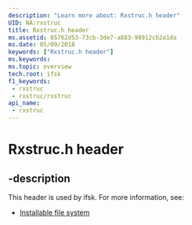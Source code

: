 ```yaml
---
description: "Learn more about: Rxstruc.h header"
UID: NA:rxstruc
title: Rxstruc.h header
ms.assetid: 65762d53-73cb-3de7-a883-98912cb2a1da
ms.date: 05/09/2018
keywords: ["Rxstruc.h header"]
ms.keywords: 
ms.topic: overview
tech.root: ifsk
f1_keywords:
 - rxstruc
 - rxstruc/rxstruc
api_name:
 - rxstruc
---
```


# Rxstruc.h header


## -description

This header is used by ifsk. For more information, see:

- [Installable file system](../_ifsk/index.md)

